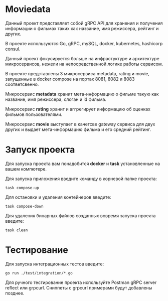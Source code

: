 # Moviedata
Данный проект представляет собой gRPC API для хранения и получения информации о фильмах таких как название, имя режиссера, рейтинг и других.

В проекте используются Go, gRPC, mySQL, docker, kubernetes, hashicorp consul. 

Данный проект фокусируется больше на инфрастуктуре и архитектуре микросервисов, нежели на непосредственной логике работы сервисом.

В проекте представлены 3 микросервиса metadata, rating и movie, запущенные в docker compose на портах 8081, 8082 и 8083 соответсвенно.

Микросервис **metadata** хранит мета-информацию о фильме такую как название, имя режиссера, слоган и id фильма.

Микросервис **rating** хранит и аггрегирует информацию об оценках фильмов пользователями.

Микросервис **movie** выступает в качетсве gateway сервиса для двух других и выдает мета-информацию фильма и его средний рейтинг.

# Запуск проекта
Для запуска проекта вам понадобится **docker** и **task** установленные на вашем компютере.

Для запуска приложения введите команду в корневой папке проекта:

`task compose-up`

Для остановки и удаления контейнеров введите:

`task compose-down`

Для удаления бинарных файлов созданных вовремя запуска проекта введите:

`task clean`

# Тестирование

Для запуска интеграционных тестов введите:

`go run ./test/integration/*.go`

Для ручного тестирование проекта используйте Postman gRPC server reflect или grpcurl. Сниппеты с grpcurl примерами будут добавлены позднее.
